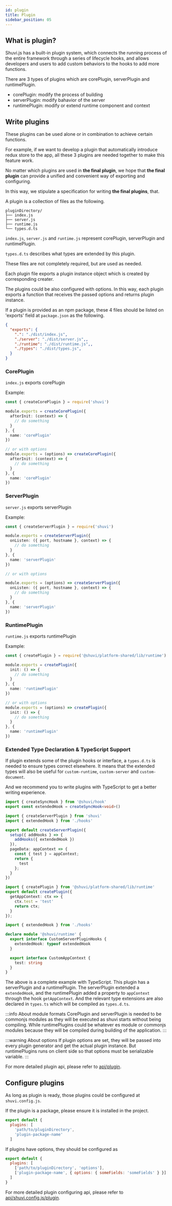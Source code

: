 ```yaml
---
id: plugin
title: Plugin
sidebar_position: 05
---
```


## What is plugin?

Shuvi.js has a built-in plugin system, which connects the running process of the entire framework through a series of lifecycle hooks, and allows developers and users to add custom behaviors to the hooks to add more functions.

There are 3 types of plugins which are corePlugin, serverPlugin and runtimePlugin.

- corePlugin: modify the process of building
- serverPlugin: modify bahavior of the server
- runtimePlugin: modify or extend runtime component and context

## Write plugins

These plugins can be used alone or in combination to achieve certain functions.

For example, if we want to develop a plugin that automatically introduce redux store to the app, all these 3 plugins are needed together to make this feature work.

No matter which plugins are used in **the final plugin**, we hope that **the final plugin** can provide a unified and convenient way of exporting and configuring.

In this way, we stipulate a specification for writing **the final plugins**, that.

A plugin is a collection of files as the following.


```
pluginDirectory/
├── index.js
├── server.js
├── runtime.js
└── types.d.ts
```

`index.js`, `server.js` and `runtime.js` represent corePlugin, serverPlugin and runtimePlugin.

`types.d.ts` describes what types are extended by this plugin.

These files are not completely required, but are used as needed.

Each plugin file exports a plugin instance object which is created by corresponding creater.

The plugins could be also configured with options. In this way, each plugin exports a function that receives the passed options and returns plugin instance.

If a plugin is provided as an npm package, these 4 files should be listed on 'exports' field at `package.json` as the following.

```json
{
  "exports": {
    ".": "./dist/index.js",
    "./server": "./dist/server.js",,
    "./runtime": "./dist/runtime.js",,
    "./types": "./dist/types.js",
  }
}
```

### CorePlugin

`index.js` exports corePlugin

Example:

```ts title="index.js"
const { createCorePlugin } = require('shuvi')

module.exports = createCorePlugin({
  afterInit: (context) => {
    // do something
  }
}, {
  name: 'corePlugin'
})

// or with options
module.exports = (options) => createCorePlugin({
  afterInit: (context) => {
    // do something
  }
}, {
  name: 'corePlugin'
})
```

### ServerPlugin
`server.js` exports serverPlugin

Example:

```ts title="server.js"
const { createServerPlugin } = require('shuvi')

module.exports = createServerPlugin({
  onListen: ({ port, hostname }, context) => {
    // do something
  }
}, {
  name: 'serverPlugin'
})

// or with options

module.exports = (options) => createServerPlugin({
  onListen: ({ port, hostname }, context) => {
    // do something
  }
}, {
  name: 'serverPlugin'
})

```

### RuntimePlugin
`runtime.js` exports runtimePlugin

Example:

```ts title="runtime.js"
const { createPlugin } = require('@shuvi/platform-shared/lib/runtime')

module.exports = createPlugin({
  init: () => {
    // do something
  }
}, {
  name: 'runtimePlugin'
})

// or with options
module.exports = (options) => createPlugin({
  init: () => {
    // do something
  }
}, {
  name: 'runtimePlugin'
})

```

### Extended Type Declaration & TypeScript Support
If plugin extends some of the plugin hooks or interface, a `types.d.ts` is needed to ensure types correct elsewhere. It means that the extended types will also be useful for `custom-runtime`, `custom-server` and `custom-document`.

And we recommend you to write plugins with TypeScript to get a better writing experience.

```ts title="hooks.ts"
import { createSyncHook } from '@shuvi/hook'
export const extendedHook = createSyncHook<void>()

```

```ts title="server.ts"
import { createServerPlugin } from 'shuvi'
import { extendedHook } from './hooks'

export default createServerPlugin({
  setup({ addHooks } => {
    addHooks({ extendedHook })
  }),
  pageData: appContext => {
    const { test } = appContext;
    return {
      test
    };
  }
})
```

```ts title="runtime.ts"
import { createPlugin } from '@shuvi/platform-shared/lib/runtime'
export default createPlugin({
  getAppContext: ctx => {
    ctx.test = 'test'
    return ctx;
  }
});
```

```ts title="types.ts (will be 'types.d.ts' after compiled)"
import { extendedHook } from './hooks'

declare module '@shuvi/runtime' {
  export interface CustomServerPluginHooks {
    extendedHook: typeof extendedHook
  }

  export interface CustomAppContext {
    test: string
  }
}
```

The above is a complete example with TypeScript. This plugin has a serverPlugin and a runtimePlugin. The serverPlugin extended a `extendedHook`, and the runtimePlugin added a property to `appContext` through the hook `getAppContext`. And the relevant type extensions are also declared in `types.ts` which will be compiled as `types.d.ts`.


:::info About module formats
CorePlugin and serverPlugin is needed to be commonjs modules as they will be executed as shuvi starts without being compiling. While runtimePlugins could be whatever es module or commonjs modules because they will be compiled during building of the application.
:::

:::warning About options
If plugin options are set, they will be passed into every plugin generator and get the actual plugin instance. But runtimePlugins runs on client side so that options must be serializable variable.
:::

For more detailed plugin api, please refer to [api/plugin](../api-reference/plugin/hook-api.md).

## Configure plugins
As long as plugin is ready, those plugins could be configured at `shuvi.config.js`.

If the plugin is a package, please ensure it is installed in the project.
```js title="shuvi.config.js"
export default {
  plugins: [
    'path/to/pluginDirectory',
    'plugin-package-name'
  ]
```

If plugins have options, they should be configured as
```js title="shuvi.config.js"
export default {
  plugins: [
    ['path/to/pluginDirectory', 'options'],
    ['plugin-package-name', { options: { someFields: 'someFields' } }]
  ]
}
```

For more detailed plugin configuring api, please refer to [api/shuvi.config.js/plugin](../api-reference/config.md#plugins).

